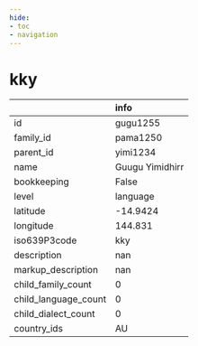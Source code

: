 ```yaml
---
hide:
- toc
- navigation
---
```

# kky
|                      | info            |
|:---------------------|:----------------|
| id                   | gugu1255        |
| family_id            | pama1250        |
| parent_id            | yimi1234        |
| name                 | Guugu Yimidhirr |
| bookkeeping          | False           |
| level                | language        |
| latitude             | -14.9424        |
| longitude            | 144.831         |
| iso639P3code         | kky             |
| description          | nan             |
| markup_description   | nan             |
| child_family_count   | 0               |
| child_language_count | 0               |
| child_dialect_count  | 0               |
| country_ids          | AU              |